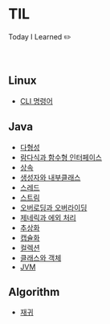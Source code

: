 # TIL

Today I Learned
:pencil2:

<br>

## Linux

- [CLI 명령어](https://github.com/jiwon111/TIL/blob/main/Linux/CLI%EB%AA%85%EB%A0%B9%EC%96%B4.md)

## Java

- [다형성](https://github.com/jiwon111/TIL/blob/main/Java/%EB%8B%A4%ED%98%95%EC%84%B1.md)
- [람다식과 함수형 인터페이스](https://github.com/jiwon111/TIL/blob/main/Java/%EB%9E%8C%EB%8B%A4%EC%8B%9D%EA%B3%BC%20%ED%95%A8%EC%88%98%ED%98%95%20%EC%9D%B8%ED%84%B0%ED%8E%98%EC%9D%B4%EC%8A%A4.md)
- [상속](https://github.com/jiwon111/TIL/blob/main/Java/%EC%83%81%EC%86%8D.md)
- [생성자와 내부클래스](https://github.com/jiwon111/TIL/blob/main/Java/%EC%83%9D%EC%84%B1%EC%9E%90%EC%99%80%20%EB%82%B4%EB%B6%80%ED%81%B4%EB%9E%98%EC%8A%A4.md)
- [스레드](https://github.com/jiwon111/TIL/blob/main/Java/%EC%8A%A4%EB%A0%88%EB%93%9C.md)
- [스트림](https://github.com/jiwon111/TIL/blob/main/Java/%EC%8A%A4%ED%8A%B8%EB%A6%BC.md)
- [오버로딩과 오버라이딩](https://github.com/jiwon111/TIL/blob/main/Java/%EC%98%A4%EB%B2%84%EB%A1%9C%EB%94%A9%EA%B3%BC%20%EC%98%A4%EB%B2%84%EB%9D%BC%EC%9D%B4%EB%94%A9.md)
- [제네릭과 에외 처리](https://github.com/jiwon111/TIL/blob/main/Java/%EC%A0%9C%EB%84%A4%EB%A6%AD%EA%B3%BC%20%EC%97%90%EC%99%B8%20%EC%B2%98%EB%A6%AC.md)
- [추상화](https://github.com/jiwon111/TIL/blob/main/Java/%EC%B6%94%EC%83%81%ED%99%94.md)
- [캡슐화](https://github.com/jiwon111/TIL/blob/main/Java/%EC%BA%A1%EC%8A%90%ED%99%94.md)
- [컬렉션](https://github.com/jiwon111/TIL/blob/main/Java/%EC%BB%AC%EB%A0%89%EC%85%98.md)
- [클래스와 객체](https://github.com/jiwon111/TIL/blob/main/Java/%ED%81%B4%EB%9E%98%EC%8A%A4%EC%99%80%20%EA%B0%9D%EC%B2%B4.md)
- [JVM](https://github.com/jiwon111/TIL/blob/main/Java/JVM.md)

## Algorithm
- [재귀](https://github.com/jiwon111/TIL/blob/main/Algorithm/%EC%9E%AC%EA%B7%80.md)
